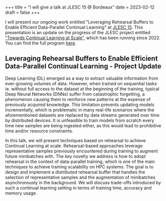 +++
title = "I will give a talk at JLESC 15 @ Bordeaux"
date = 2023-02-12
draft = false
+++

I will present our ongoing work entitled "Leveraging Rehearsal Buffers to Enable Efficient Data-Parallel Continual Learning" at [JLESC 15](https://events.hifis.net/event/617/). This presentation is an update on the progress of the JLESC project entitled ["Towards Continual Learning at Scale"](https://jlesc.github.io/projects/continual_learning_project/), which has been running since 2022. You can find the full program [here](https://events.hifis.net/event/617/timetable/).

## Leveraging Rehearsal Buffers to Enable Efficient Data-Parallel Continual Learning - Project Update

Deep Learning (DL) emerged as a way to extract valuable information from ever-growing volumes of data. However, when trained on sequential tasks ie. without full access to the dataset at the beginning of the training, typical Deep Neural Networks (DNNs) suffer from catastrophic forgetting, a phenomenon causing them to reinforce new patterns at the expense of previously acquired knowledge. This limitation prevents updating models incrementally, which is problematic in many real-life scenarios where the aforementioned datasets are replaced by data streams generated over time by distributed devices. It is unfeasible to train models from scratch every time new samples are being ingested either, as this would lead to prohibitive time and/or resource constraints.

In this talk, we will present techniques based on rehearsal to achieve Continual Learning at scale. Rehearsal-based approaches leverage representative samples previously encountered during training to augment future minibatches with. The key novelty we address is how to adopt rehearsal in the context of data-parallel training, which is one of the main techniques to achieve training scalability on HPC systems. The goal is to design and implement a distributed rehearsal buffer that handles the selection of representative samples and the augmentation of minibatches asynchronously in the background. We will discuss trade-offs introduced by such a continual learning setting in terms of training time, accuracy and memory usage.
